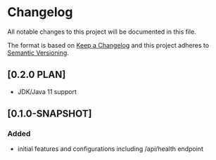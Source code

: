 # Changelog
All notable changes to this project will be documented in this file.

The format is based on [Keep a Changelog](https://keepachangelog.com/en/1.0.0/)
and this project adheres to [Semantic Versioning](https://semver.org/spec/v2.0.0.html).

## [0.2.0 PLAN]
- JDK/Java 11 support

## [0.1.0-SNAPSHOT]
### Added
- initial features and configurations including /api/health endpoint

[Unreleased]: TBD
[0.1.0]: TBD
